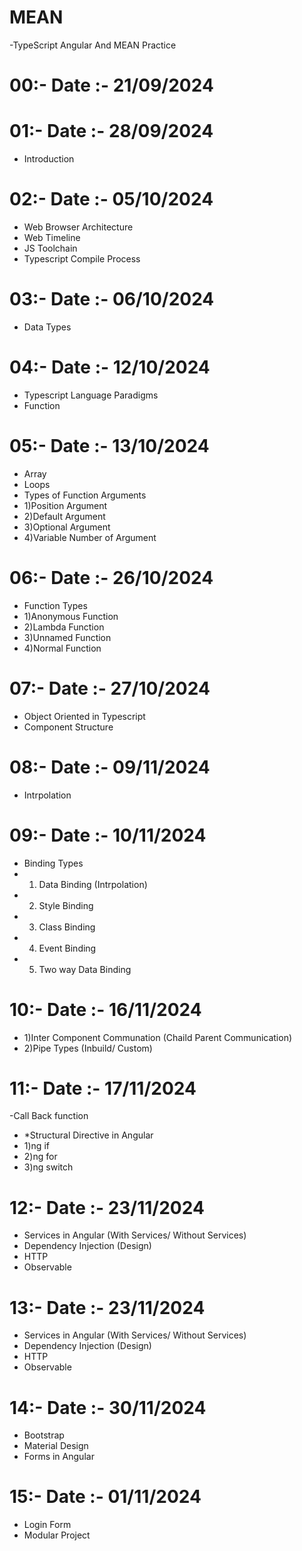 # MEAN
-TypeScript Angular And MEAN Practice
# 00:- Date :-  21/09/2024 
  
# 01:- Date :-  28/09/2024   
  - Introduction

# 02:- Date :-  05/10/2024  
  - Web Browser Architecture
  - Web Timeline
  - JS Toolchain
  - Typescript Compile Process
 
# 03:- Date :-  06/10/2024    
  - Data Types
 

# 04:- Date :-  12/10/2024
- Typescript Language Paradigms
- Function

# 05:- Date :-  13/10/2024
- Array
- Loops
- Types of Function Arguments
- 1)Position Argument
- 2)Default Argument
- 3)Optional Argument
- 4)Variable Number of Argument

# 06:- Date :-  26/10/2024
- Function Types
- 1)Anonymous Function
- 2)Lambda Function
- 3)Unnamed Function
- 4)Normal Function

# 07:- Date :-  27/10/2024
- Object Oriented in Typescript
- Component Structure

# 08:- Date :-  09/11/2024
- Intrpolation

# 09:- Date :-  10/11/2024
- Binding Types
- 1) Data Binding (Intrpolation)
- 2) Style Binding
- 3) Class Binding
- 4) Event Binding
- 5) Two way Data Binding

# 10:- Date :-  16/11/2024
- 1)Inter Component Communation (Chaild Parent Communication)
- 2)Pipe Types (Inbuild/ Custom)

# 11:- Date :-  17/11/2024
-Call Back function
- *Structural Directive in Angular
- 1)ng if
- 2)ng for
- 3)ng switch
  
# 12:- Date :-  23/11/2024
- Services in Angular (With Services/ Without Services)
- Dependency Injection (Design)
- HTTP
- Observable

# 13:- Date :-  23/11/2024
- Services in Angular (With Services/ Without Services)
- Dependency Injection (Design)
- HTTP
- Observable
  
# 14:- Date :-  30/11/2024
- Bootstrap 
- Material Design
- Forms in Angular

# 15:- Date :-  01/11/2024
- Login Form
- Modular Project
